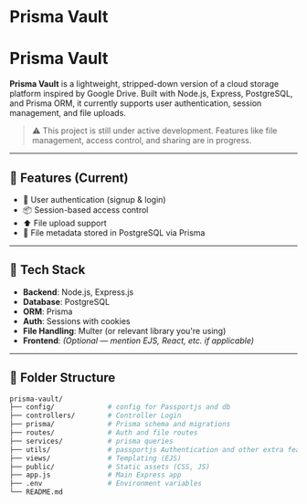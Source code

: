 # Prisma Vault

# Prisma Vault

**Prisma Vault** is a lightweight, stripped-down version of a cloud storage platform inspired by Google Drive. Built with Node.js, Express, PostgreSQL, and Prisma ORM, it currently supports user authentication, session management, and file uploads.

> ⚠️ This project is still under active development. Features like file management, access control, and sharing are in progress.

---

## 🚀 Features (Current)

- 🔐 User authentication (signup & login)
- 📦 Session-based access control
- ⬆️ File upload support
- 📁 File metadata stored in PostgreSQL via Prisma

---

## 🧠 Tech Stack

- **Backend**: Node.js, Express.js
- **Database**: PostgreSQL
- **ORM**: Prisma
- **Auth**: Sessions with cookies
- **File Handling**: Multer (or relevant library you're using)
- **Frontend**: *(Optional — mention EJS, React, etc. if applicable)*

---

## 📂 Folder Structure

```bash
prisma-vault/
├── config/             # config for Passportjs and db
├── controllers/        # Controller Login
├── prisma/             # Prisma schema and migrations
├── routes/             # Auth and file routes
├── services/           # prisma queries
├── utils/              # passportjs Authentication and other extra features
├── views/              # Templating (EJS)
├── public/             # Static assets (CSS, JS)
├── app.js              # Main Express app
├── .env                # Environment variables
└── README.md

